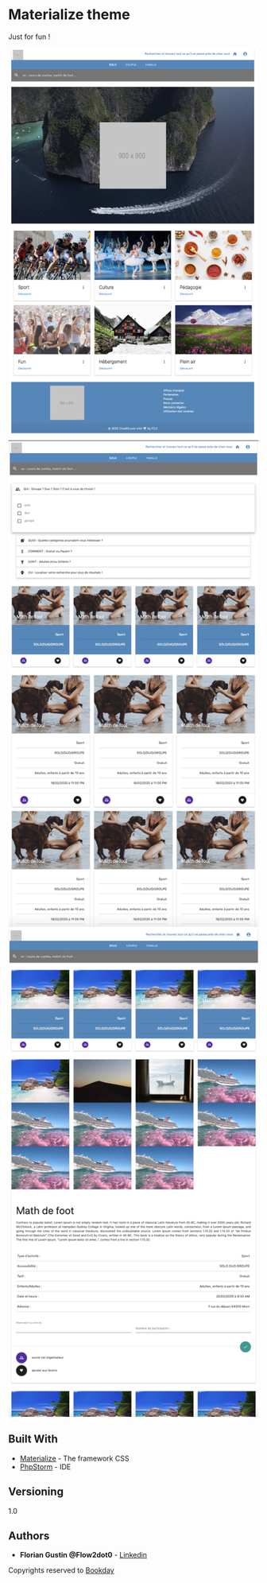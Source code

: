 # Materialize theme

Just for fun !

![Page 1](home.png) ![Page 2](events.png) ![Page 3](event.png)

## Built With

* [Materialize](https://materializecss.com/) - The framework CSS
* [PhpStorm](https://www.jetbrains.com/fr-fr/idea/) - IDE

## Versioning

1.0

## Authors

* **Florian Gustin @Flow2dot0** - [Linkedin](https://www.linkedin.com/in/florian-gustin-26b22b171/)

Copyrights reserved to [Bookday](https://www.bookday.com)
